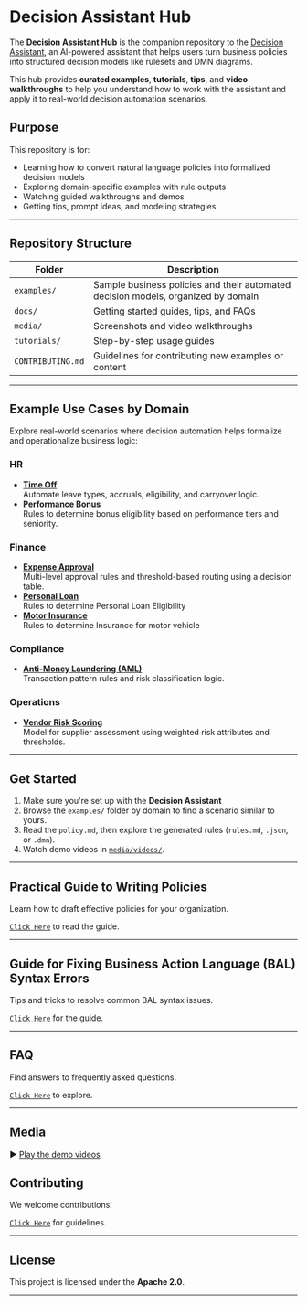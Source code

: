 # Decision Assistant Hub

The **Decision Assistant Hub** is the companion repository to the [Decision Assistant](#), an AI-powered assistant that helps users turn business policies into structured decision models like rulesets and DMN diagrams.

This hub provides **curated examples**, **tutorials**, **tips**, and **video walkthroughs** to help you understand how to work with the assistant and apply it to real-world decision automation scenarios.
  

## Purpose

This repository is for:
- Learning how to convert natural language policies into formalized decision models
- Exploring domain-specific examples with rule outputs
- Watching guided walkthroughs and demos
- Getting tips, prompt ideas, and modeling strategies

---

## Repository Structure

| Folder | Description |
|--------|-------------|
| `examples/` | Sample business policies and their automated decision models, organized by domain |
| `docs/` | Getting started guides, tips, and FAQs |
| `media/` | Screenshots and video walkthroughs |
| `tutorials/` | Step-by-step usage guides |
| `CONTRIBUTING.md` | Guidelines for contributing new examples or content |

---

## Example Use Cases by Domain

Explore real-world scenarios where decision automation helps formalize and operationalize business logic:

### HR
- **[Time Off](examples/hr/time_off_policy/)**  
  Automate leave types, accruals, eligibility, and carryover logic.  
- **[Performance Bonus](examples/hr/performance_bonus_policy/)**  
  Rules to determine bonus eligibility based on performance tiers and seniority.

### Finance
- **[Expense Approval](examples/finance/expense_approval/)**  
  Multi-level approval rules and threshold-based routing using a decision table.
- **[Personal Loan](examples/finance/personal_loan/)**  
  Rules to determine Personal Loan Eligibility
- **[Motor Insurance](examples/finance/motor_insurance/)**  
  Rules to determine Insurance for motor vehicle
  
### Compliance
- **[Anti-Money Laundering (AML)](examples/compliance/aml_policy/)**  
  Transaction pattern rules and risk classification logic.  
<!-- - **[Know Your Customer (KYC)](examples/compliance/kyc_policy/)**  
  Decision logic for onboarding, document verification, and customer risk scoring. -->

### Operations
- **[Vendor Risk Scoring](examples/operations/vendor_risk_scoring/)**  
  Model for supplier assessment using weighted risk attributes and thresholds.

---

## Get Started

1. Make sure you're set up with the **Decision Assistant**
2. Browse the `examples/` folder by domain to find a scenario similar to yours.
3. Read the `policy.md`, then explore the generated rules (`rules.md`, `.json`, or `.dmn`).
4. Watch demo videos in [`media/videos/`](media/videos/).


<!-- ## Learn by Doing

Start with one of these tutorials:

- [Using the Assistant to Extract Rules](tutorials/01_using_the_assistant.md)
- [Refining and Editing the Generated Models](tutorials/02_editing_generated_models.md)

--- -->

---

## Practical Guide to Writing Policies

Learn how to draft effective policies for your organization.

[`Click Here`](docs/policy_guide.md) to read the guide.

---

## Guide for Fixing Business Action Language (BAL) Syntax Errors

Tips and tricks to resolve common BAL syntax issues.

[`Click Here`](docs/tips_and_tricks.md) for the guide.

---

## FAQ

Find answers to frequently asked questions.

[`Click Here`](docs/faq.md) to explore.

---


## Media
<!--
- [Demo Walkthrough](media/videos/demo_walkthrough.mp4)
- [From Policy to Rules – Explained](media/videos/from_policy_to_rules.mp4)
--- -->

▶️ [Play the demo videos](https://decisionsdev.github.io/decision-assistant-hub/videos)


## Contributing

We welcome contributions!

[`Click Here`](CONTRIBUTING.md) for guidelines.

---

## License

This project is licensed under the **Apache 2.0**.

---


<!-- ## Contact

Have a use case to showcase?  
Open an issue or start a [discussion](https://github.com/your-org/decision-assistant-hub/discussions) — we'd love to hear from you! -->
